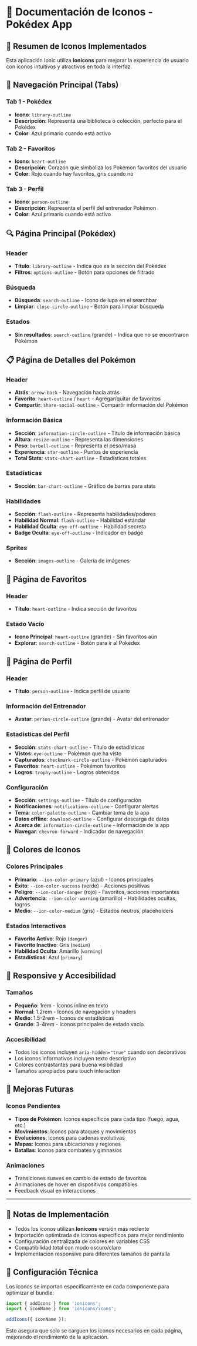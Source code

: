 # 📱 Documentación de Iconos - Pokédex App

## 🎯 Resumen de Iconos Implementados

Esta aplicación Ionic utiliza **Ionicons** para mejorar la experiencia de usuario con iconos intuitivos y atractivos en toda la interfaz.

## 🧭 Navegación Principal (Tabs)

### Tab 1 - Pokédex
- **Icono**: `library-outline`
- **Descripción**: Representa una biblioteca o colección, perfecto para el Pokédex
- **Color**: Azul primario cuando está activo

### Tab 2 - Favoritos
- **Icono**: `heart-outline`
- **Descripción**: Corazón que simboliza los Pokémon favoritos del usuario
- **Color**: Rojo cuando hay favoritos, gris cuando no

### Tab 3 - Perfil
- **Icono**: `person-outline`
- **Descripción**: Representa el perfil del entrenador Pokémon
- **Color**: Azul primario cuando está activo

## 🔍 Página Principal (Pokédex)

### Header
- **Título**: `library-outline` - Indica que es la sección del Pokédex
- **Filtros**: `options-outline` - Botón para opciones de filtrado

### Búsqueda
- **Búsqueda**: `search-outline` - Icono de lupa en el searchbar
- **Limpiar**: `close-circle-outline` - Botón para limpiar búsqueda

### Estados
- **Sin resultados**: `search-outline` (grande) - Indica que no se encontraron Pokémon

## 📋 Página de Detalles del Pokémon

### Header
- **Atrás**: `arrow-back` - Navegación hacia atrás
- **Favorito**: `heart-outline` / `heart` - Agregar/quitar de favoritos
- **Compartir**: `share-social-outline` - Compartir información del Pokémon

### Información Básica
- **Sección**: `information-circle-outline` - Título de información básica
- **Altura**: `resize-outline` - Representa las dimensiones
- **Peso**: `barbell-outline` - Representa el peso/masa
- **Experiencia**: `star-outline` - Puntos de experiencia
- **Total Stats**: `stats-chart-outline` - Estadísticas totales

### Estadísticas
- **Sección**: `bar-chart-outline` - Gráfico de barras para stats

### Habilidades
- **Sección**: `flash-outline` - Representa habilidades/poderes
- **Habilidad Normal**: `flash-outline` - Habilidad estándar
- **Habilidad Oculta**: `eye-off-outline` - Habilidad secreta
- **Badge Oculta**: `eye-off-outline` - Indicador en badge

### Sprites
- **Sección**: `images-outline` - Galería de imágenes

## 💖 Página de Favoritos

### Header
- **Título**: `heart-outline` - Indica sección de favoritos

### Estado Vacío
- **Icono Principal**: `heart-outline` (grande) - Sin favoritos aún
- **Explorar**: `search-outline` - Botón para ir al Pokédex

## 👤 Página de Perfil

### Header
- **Título**: `person-outline` - Indica perfil de usuario

### Información del Entrenador
- **Avatar**: `person-circle-outline` (grande) - Avatar del entrenador

### Estadísticas del Perfil
- **Sección**: `stats-chart-outline` - Título de estadísticas
- **Vistos**: `eye-outline` - Pokémon que ha visto
- **Capturados**: `checkmark-circle-outline` - Pokémon capturados
- **Favoritos**: `heart-outline` - Pokémon favoritos
- **Logros**: `trophy-outline` - Logros obtenidos

### Configuración
- **Sección**: `settings-outline` - Título de configuración
- **Notificaciones**: `notifications-outline` - Configurar alertas
- **Tema**: `color-palette-outline` - Cambiar tema de la app
- **Datos offline**: `download-outline` - Configurar descarga de datos
- **Acerca de**: `information-circle-outline` - Información de la app
- **Navegar**: `chevron-forward` - Indicador de navegación

## 🎨 Colores de Iconos

### Colores Principales
- **Primario**: `--ion-color-primary` (azul) - Iconos principales
- **Éxito**: `--ion-color-success` (verde) - Acciones positivas
- **Peligro**: `--ion-color-danger` (rojo) - Favoritos, acciones importantes
- **Advertencia**: `--ion-color-warning` (amarillo) - Habilidades ocultas, logros
- **Medio**: `--ion-color-medium` (gris) - Estados neutros, placeholders

### Estados Interactivos
- **Favorito Activo**: Rojo (`danger`)
- **Favorito Inactivo**: Gris (`medium`)
- **Habilidad Oculta**: Amarillo (`warning`)
- **Estadísticas**: Azul (`primary`)

## 📱 Responsive y Accesibilidad

### Tamaños
- **Pequeño**: 1rem - Iconos inline en texto
- **Normal**: 1.2rem - Iconos de navegación y headers
- **Medio**: 1.5-2rem - Iconos de estadísticas
- **Grande**: 3-4rem - Iconos principales de estado vacío

### Accesibilidad
- Todos los iconos incluyen `aria-hidden="true"` cuando son decorativos
- Los iconos informativos incluyen texto descriptivo
- Colores contrastantes para buena visibilidad
- Tamaños apropiados para touch interaction

## 🚀 Mejoras Futuras

### Iconos Pendientes
- **Tipos de Pokémon**: Iconos específicos para cada tipo (fuego, agua, etc.)
- **Movimientos**: Iconos para ataques y movimientos
- **Evoluciones**: Iconos para cadenas evolutivas
- **Mapas**: Iconos para ubicaciones y regiones
- **Batallas**: Iconos para combates y gimnasios

### Animaciones
- Transiciones suaves en cambio de estado de favoritos
- Animaciones de hover en dispositivos compatibles
- Feedback visual en interacciones

---

## 📝 Notas de Implementación

- Todos los iconos utilizan **Ionicons** versión más reciente
- Importación optimizada de iconos específicos para mejor rendimiento
- Configuración centralizada de colores en variables CSS
- Compatibilidad total con modo oscuro/claro
- Implementación responsive para diferentes tamaños de pantalla

## 🔧 Configuración Técnica

Los iconos se importan específicamente en cada componente para optimizar el bundle:

```typescript
import { addIcons } from 'ionicons';
import { iconName } from 'ionicons/icons';

addIcons({ iconName });
```

Esto asegura que solo se carguen los iconos necesarios en cada página, mejorando el rendimiento de la aplicación.